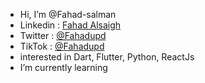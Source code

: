 -  Hi, I’m @Fahad-salman
-  Linkedin : <a href="https://www.linkedin.com/in/fahad-alsaigh-2995321b6">Fahad Alsaigh</a>
-  Twitter : <a href="https://twitter.com/fahadupd?s=21&t=xEssjpE1eGNOBVelxnnbuw">@Fahadupd</a>
-  TikTok : <a href="https://www.tiktok.com/@fahadupd?is_from_webapp=1&sender_device=pc">@Fahadupd</a>
-  interested in Dart, Flutter, Python, ReactJs
-  I’m currently learning
<!-- -  Working on two apps under construction -->
<!-- -  The first application is commercial -->
<!-- -  The second application is education -->

 <!---
- 💞️ I’m looking to collaborate on ...
- 📫 How to reach me ...
--->

<!---
Fahad-salman/Fahad-salman is a ✨ special ✨ repository because its `README.md` (this file) appears on your GitHub profile.
You can click the Preview link to take a look at your changes.
--->
